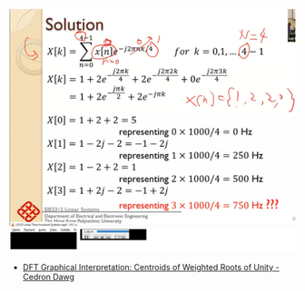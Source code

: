 ![](./Untitled.jpg)
- [DFT Graphical Interpretation: Centroids of Weighted Roots of Unity - Cedron Dawg](https://www.dsprelated.com/showarticle/768.php)
